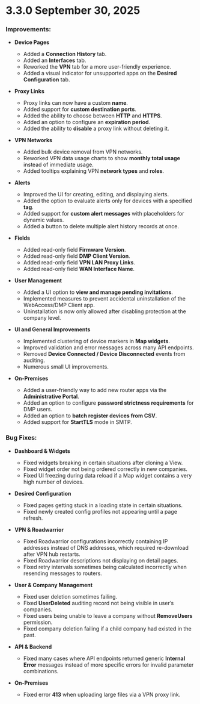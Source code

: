 # 3.3.0 September 30, 2025

### Improvements:

- **Device Pages**
  - Added a **Connection History** tab.
  - Added an **Interfaces** tab.
  - Reworked the **VPN** tab for a more user-friendly experience.
  - Added a visual indicator for unsupported apps on the **Desired Configuration** tab.

- **Proxy Links**
  - Proxy links can now have a custom **name**.
  - Added support for **custom destination ports**.
  - Added the ability to choose between **HTTP** and **HTTPS**.
  - Added an option to configure an **expiration period**.
  - Added the ability to **disable** a proxy link without deleting it.

- **VPN Networks**
  - Added bulk device removal from VPN networks.
  - Reworked VPN data usage charts to show **monthly total usage** instead of immediate usage.
  - Added tooltips explaining VPN **network types** and **roles**.

- **Alerts**
  - Improved the UI for creating, editing, and displaying alerts.
  - Added the option to evaluate alerts only for devices with a specified **tag**.
  - Added support for **custom alert messages** with placeholders for dynamic values.
  - Added a button to delete multiple alert history records at once.

- **Fields**
  - Added read-only field **Firmware Version**.
  - Added read-only field **DMP Client Version**.
  - Added read-only field **VPN LAN Proxy Links**.
  - Added read-only field **WAN Interface Name**.

- **User Management**
  - Added a UI option to **view and manage pending invitations**.
  - Implemented measures to prevent accidental uninstallation of the WebAccess/DMP Client app.
  - Uninstallation is now only allowed after disabling protection at the company level.

- **UI and General Improvements**
  - Implemented clustering of device markers in **Map widgets**.
  - Improved validation and error messages across many API endpoints.
  - Removed **Device Connected / Device Disconnected** events from auditing.
  - Numerous small UI improvements.

- **On-Premises**
  - Added a user-friendly way to add new router apps via the **Administrative Portal**.
  - Added an option to configure **password strictness requirements** for DMP users.
  - Added an option to **batch register devices from CSV**.
  - Added support for **StartTLS** mode in SMTP.



### Bug Fixes:

- **Dashboard & Widgets**
  - Fixed widgets breaking in certain situations after cloning a View.
  - Fixed widget order not being ordered correctly in new companies.
  - Fixed UI freezing during data reload if a Map widget contains a very high number of devices.

- **Desired Configuration**
  - Fixed pages getting stuck in a loading state in certain situations.
  - Fixed newly created config profiles not appearing until a page refresh.

- **VPN & Roadwarrior**
  - Fixed Roadwarrior configurations incorrectly containing IP addresses instead of DNS addresses, which required re-download after VPN hub restarts.
  - Fixed Roadwarrior descriptions not displaying on detail pages.
  - Fixed retry intervals sometimes being calculated incorrectly when resending messages to routers.

- **User & Company Management**
  - Fixed user deletion sometimes failing.
  - Fixed **UserDeleted** auditing record not being visible in user’s companies.
  - Fixed users being unable to leave a company without **RemoveUsers** permission.
  - Fixed company deletion failing if a child company had existed in the past.

- **API & Backend**
  - Fixed many cases where API endpoints returned generic **Internal Error** messages instead of more specific errors for invalid parameter combinations.

- **On-Premises**
  - Fixed error **413** when uploading large files via a VPN proxy link.
